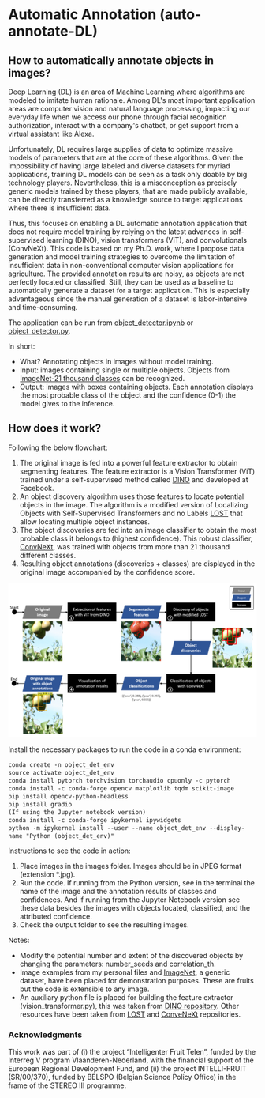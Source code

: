 # Automatic Annotation (auto-annotate-DL)

## How to automatically annotate objects in images?

Deep Learning (DL) is an area of Machine Learning where algorithms are modeled to imitate human rationale. Among DL's most important application areas are computer vision and natural language processing, impacting our everyday life when we access our phone through facial recognition authorization, interact with a company's chatbot, or get support from a virtual assistant like Alexa.

Unfortunately, DL requires large supplies of data to optimize massive models of parameters that are at the core of these algorithms. Given the impossibility of having large labeled and diverse datasets for myriad applications, training DL models can be seen as a task only doable by big technology players. Nevertheless, this is a misconception as precisely generic models trained by these players, that are made publicly available, can be directly transferred as a knowledge source to target applications where there is insufficient data. 

Thus, this focuses on enabling a DL automatic annotation application that does not require model training by relying on the latest advances in self-supervised learning (DINO), vision transformers (ViT), and convolutionals (ConvNeXt). This code is based on my Ph.D. work, where I propose data generation and model training strategies to overcome the limitation of insufficient data in non-conventional computer vision applications for agriculture. The provided annotation results are noisy, as objects are not perfectly located or classified. Still, they can be used as a baseline to automatically generate a dataset for a target application. This is especially advantageous since the manual generation of a dataset is labor-intensive and time-consuming.

The application can be run from [object_detector.ipynb](https://github.com/mariaculman18/auto-annotate-DL/blob/main/object_detector.ipynb) or [object_detector.py](https://github.com/mariaculman18/auto-annotate-DL/blob/main/object_detector.py).

In short:
* What? Annotating objects in images without model training.
* Input: images containing single or multiple objects. Objects from [ImageNet-21 thousand classes](https://storage.googleapis.com/bit_models/imagenet21k_wordnet_lemmas.txt) can be recognized.
* Output: images with boxes containing objects. Each annotation displays the most probable class of the object and the confidence (0-1) the model gives to the inference.

## How does it work?

Following the below flowchart:
1. The original image is fed into a powerful feature extractor to obtain segmenting features. The feature extractor is a Vision Transformer (ViT) trained under a self-supervised method called [DINO](https://arxiv.org/abs/2104.14294) and developed at Facebook.
2. An object discovery algorithm uses those features to locate potential objects in the image. The algorithm is a modified version of Localizing Objects with Self-Supervised Transformers and no Labels [LOST](https://arxiv.org/abs/2109.14279) that allow locating multiple object instances.
3. The object discoveries are fed into an image classifier to obtain the most probable class it belongs to (highest confidence). This robust classifier, [ConvNeXt](https://arxiv.org/abs/2201.03545), was trained with objects from more than 21 thousand different classes.
4. Resulting object annotations (discoveries + classes) are displayed in the original image accompanied by the confidence score.

<img src="./Flowchart.png" />

Install the necessary packages to run the code in a conda environment:

    conda create -n object_det_env
    source activate object_det_env
    conda install pytorch torchvision torchaudio cpuonly -c pytorch
    conda install -c conda-forge opencv matplotlib tqdm scikit-image
    pip install opencv-python-headless
    pip install gradio
    (If using the Jupyter notebook version)
    conda install -c conda-forge ipykernel ipywidgets
    python -m ipykernel install --user --name object_det_env --display-name "Python (object_det_env)"

Instructions to see the code in action:
1. Place images in the images folder. Images should be in JPEG format (extension *.jpg). 
2. Run the code. If running from the Python version, see in the terminal the name of the image and the annotation results of classes and confidences. And if running from the Jupyter Notebook version see these data besides the images with objects located, classified, and the attributed confidence.
3. Check the output folder to see the resulting images.

Notes:
* Modify the potential number and extent of the discovered objects by changing the parameters: number_seeds and correlation_th.
* Image examples from my personal files and [ImageNet](https://www.image-net.org/), a generic dataset, have been placed for demonstration purposes. These are fruits but the code is extensible to any image.
* An auxiliary python file is placed for building the feature extractor (vision_transformer.py), this was taken from [DINO repository](https://github.com/facebookresearch/dino). Other resources have been taken from [LOST](https://github.com/valeoai/LOST) and [ConveNeXt](https://github.com/facebookresearch/ConvNeXt) repositories.

### Acknowledgments
This work was part of (i) the project “Intelligenter Fruit Telen”, funded by the Interreg V program Vlaanderen-Nederland, with the financial support of the European Regional Development Fund, and (ii) the project INTELLI-FRUIT (SR/00/370), funded by BELSPO (Belgian Science Policy Office) in the frame of the STEREO III programme.
